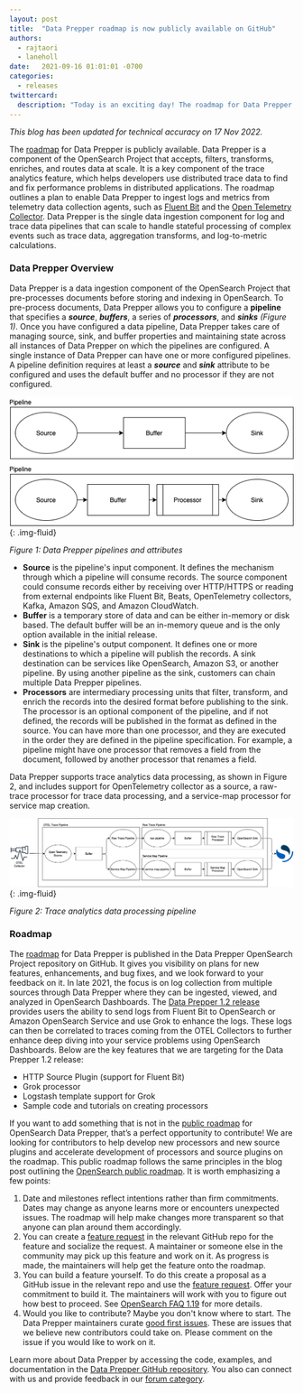 ```yaml
---
layout: post
title:  "Data Prepper roadmap is now publicly available on GitHub"
authors: 
  - rajtaori
  - laneholl
date:   2021-09-16 01:01:01 -0700
categories: 
  - releases
twittercard:
  description: "Today is an exciting day! The roadmap for Data Prepper is now publicly available. Data Prepper is a component of OpenSearch that accepts, filters, transforms, enriches, and routes data at scale."
---
```


*This blog has been updated for technical accuracy on 17 Nov 2022.*

The [roadmap](https://github.com/opensearch-project/data-prepper/projects/1) for Data Prepper is publicly available. Data Prepper is a component of the OpenSearch Project that accepts, filters, transforms, enriches, and routes data at scale. It is a key component of the trace analytics feature, which helps developers use distributed trace data to find and fix performance problems in distributed applications. The roadmap outlines a plan to enable Data Prepper to ingest logs and metrics from telemetry data collection agents, such as [Fluent Bit](https://fluentbit.io/) and the [Open Telemetry Collector](https://opentelemetry.io/docs/collector/). Data Prepper is the single data ingestion component for log and trace data pipelines that can scale to handle stateful processing of complex events such as trace data, aggregation transforms, and log-to-metric calculations.

### Data Prepper Overview

Data Prepper is a data ingestion component of the OpenSearch Project that pre-processes documents before storing and indexing in OpenSearch. To pre-process documents, Data Prepper allows you to configure a **pipeline** that specifies a ***source***, ***buffers***, a series of ***processors***, and ***sinks*** *(Figure 1)*. Once you have configured a data pipeline, Data Prepper takes care of managing source, sink, and buffer properties and maintaining state across all instances of Data Prepper on which the pipelines are configured. A single instance of Data Prepper can have one or more configured pipelines. A pipeline definition requires at least a ***source*** and ***sink*** attribute to be configured and uses the default buffer and no processor if they are not configured.

![Data Prepper Basics](/assets/media/blog-images/2021-09-16-data-prepper-roadmap/figure1.png){: .img-fluid}

*Figure 1: Data Prepper pipelines and attributes*


* **Source** is the pipeline's input component. It defines the mechanism through which a pipeline will consume records. The source component could consume records either by receiving over HTTP/HTTPS or reading from external endpoints like Fluent Bit, Beats, OpenTelemetry collectors, Kafka, Amazon SQS, and Amazon CloudWatch. 
* **Buffer** is a temporary store of data and can be either in-memory or disk based. The default buffer will be an in-memory queue and is the only option available in the initial release.
* **Sink** is the pipeline's output component. It defines one or more destinations to which a pipeline will publish the records. A sink destination can be services like OpenSearch, Amazon S3, or another pipeline. By using another pipeline as the sink, customers can chain multiple Data Prepper pipelines. 
* **Processors** are intermediary processing units that filter, transform, and enrich the records into the desired format before publishing to the sink. The processor is an optional component of the pipeline, and if not defined, the records will be published in the format as defined in the source. You can have more than one processor, and they are executed in the order they are defined in the pipeline specification. For example, a pipeline might have one processor that removes a field from the document, followed by another processor that renames a field.

Data Prepper supports trace analytics data processing, as shown in Figure 2, and includes support for OpenTelemetry collector as a source, a raw-trace processor for trace data processing, and a service-map processor for service map creation.

![Data Prepper Basics](/assets/media/blog-images/2021-09-16-data-prepper-roadmap/figure2.png){: .img-fluid}

*Figure 2: Trace analytics data processing pipeline*

### Roadmap

The [roadmap](https://github.com/opensearch-project/data-prepper/projects/1) for Data Prepper is published in the Data Prepper OpenSearch Project repository on GitHub. It gives you visibility on plans for new features, enhancements, and bug fixes, and we look forward to your feedback on it. In late 2021, the focus is on log collection from multiple sources through Data Prepper where they can be ingested, viewed, and analyzed in OpenSearch Dashboards. The [Data Prepper 1.2 release](https://opensearch.org/blog/technical-post/2021/12/Introducing-Data-Prepper-1.2.0-with-Log-Pipelines/) provides users the ability to send logs from Fluent Bit to OpenSearch or Amazon OpenSearch Service and use Grok to enhance the logs. These logs can then be correlated to traces coming from the OTEL Collectors to further enhance deep diving into your service problems using OpenSearch Dashboards. Below are the key features that we are targeting for the Data Prepper 1.2 release:

* HTTP Source Plugin (support for Fluent Bit)
* Grok processor
* Logstash template support for Grok
* Sample code and tutorials on creating processors

If you want to add something that is not in the [public roadmap](https://github.com/opensearch-project/data-prepper/projects/1) for OpenSearch Data Prepper, that’s a perfect opportunity to contribute! We are looking for contributors to help develop new processors and new source plugins and accelerate development of processors and source plugins on the roadmap. This public roadmap follows the same principles in the blog post outlining the [OpenSearch public roadmap](https://opensearch.org/blog/update/2021/05/opensearch-roadmap-announcement/). It is worth emphasizing a few points:

1. Date and milestones reflect intentions rather than firm commitments. Dates may change as anyone learns more or encounters unexpected issues. The roadmap will help make changes more transparent so that anyone can plan around them accordingly. 
2. You can create a [feature request](https://github.com/opensearch-project/data-prepper/issues/new/choose) in the relevant GitHub repo for the feature and socialize the request. A maintainer or someone else in the community may pick up this feature and work on it. As progress is made, the maintainers will help get the feature onto the roadmap.
3. You can build a feature yourself. To do this create a proposal as a GitHub issue in the relevant repo and use the [feature request](https://github.com/opensearch-project/data-prepper/issues/new/choose). Offer your commitment to build it. The maintainers will work with you to figure out how best to proceed. See [OpenSearch FAQ 1.19](https://opensearch.org/faq#q1.19) for more details.
4. Would you like to contribute? Maybe you don't know where to start. The Data Prepper maintainers curate [good first issues](https://github.com/opensearch-project/data-prepper/labels/good%20first%20issue). These are issues that we believe new contributors could take on. Please comment on the issue if you would like to work on it. 
 
Learn more about Data Prepper by accessing the code, examples, and documentation in the [Data Prepper GitHub repository](https://github.com/opensearch-project/data-prepper). You also can connect with us and provide feedback in our [forum category](https://discuss.opendistrocommunity.dev/t/about-the-data-prepper-category/7038).